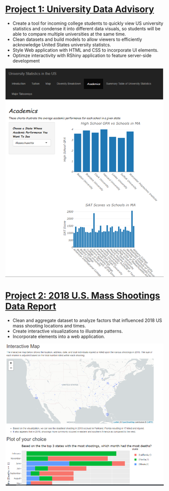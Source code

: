 # [Project 1: University Data Advisory](https://github.com/amicha23/University-Data)
- Create a tool for incoming college students to quickly view US university statistics and condense it into different data visuals, so students will be able to compare multiple universities at the same time.
- Clean datasets and build models to allow viewers to efficiently acknowledge United States university statistcs.
- Style Web application with HTML and CSS to incorporate UI elements.
- Optimze interactivity with RShiny application to feature server-side development

!["Project 1 Illustration"](/images/University_Picture.PNG)

# [Project 2: 2018 U.S. Mass Shootings Data Report](https://github.com/amicha23/Data_Report)
- Clean and aggregate dataset to analyze factors that influenced 2018 US mass shooting locations and times.
- Create interactive visualizations to illustrate patterns.
- Incorporate elements into a web application.

!["Project 2 Illustration"](/images/Data%20Reportpic.PNG)
